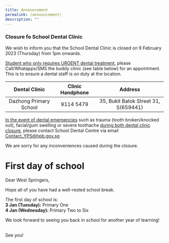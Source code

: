 ```yaml
---
title: Announcement
permalink: /announcement/
description: ""
---
```

### Closure fo School Dental Clinic

We wish to inform you that the School Dental Clinic is closed on 9 February 2023 (Thursday) from 1pm onwards.

<u>Student who only requires URGENT dental treatment</u>, please Call/Whatapps/SMS the buddy clinic (see table below) for an appointment. This is to ensure a dental staff is on duty at the location.


| **Dental Clinic** | **Clinic Handphone** | **Address** |
| :--------: | :--------: | :--------: |
| Dazhong Primary School     | 9114 5479     | 35, Bukit Batok Street 31, S(659441)     |

<u>In the event of dental emergencies</u> such as trauma (tooth broken/knocked out), facial/gum swelling or severe toothache <u>during both dental clinic closure</u>, please contact School Dental Centre via email [Contact_YPS@hpb.gov.sg](mailto:Contact_YPS@hpb.gov.sg)

We are sorry for any inconveniences caused during the closure.







# **First day of school**

Dear West Springers, 

<p>Hope all of you have had a well-rested school break. </p>
The first day of school is: <br>
<b>3 Jan (Tuesday):</b> Primary One <br>
<b>4 Jan (Wednesday):</b> Primary Two to Six 

<p>We look forward to seeing you back in school for another year of learning! </p><br>
See you!